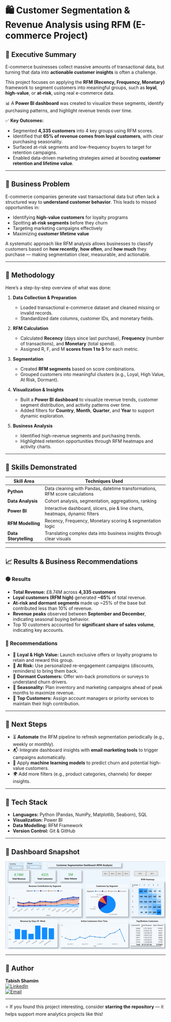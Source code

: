 # 🛍️ Customer Segmentation & Revenue Analysis using RFM (E-commerce Project)

## 📝 Executive Summary
E-commerce businesses collect massive amounts of transactional data, but turning that data into **actionable customer insights** is often a challenge.  

This project focuses on applying the **RFM (Recency, Frequency, Monetary)** framework to segment customers into meaningful groups, such as **loyal**, **high-value**, or **at-risk**, using real e-commerce data.  

📊 A **Power BI dashboard** was created to visualize these segments, identify purchasing patterns, and highlight revenue trends over time.  

✅ **Key Outcomes:**  
- Segmented **4,335 customers** into 4 key groups using RFM scores.  
- Identified that **65% of revenue comes from loyal customers**, with clear purchasing seasonality.  
- Surfaced at-risk segments and low-frequency buyers to target for retention campaigns.  
- Enabled data-driven marketing strategies aimed at boosting **customer retention and lifetime value**.

---

## 💼 Business Problem
E-commerce companies generate vast transactional data but often lack a structured way to **understand customer behavior**. This leads to missed opportunities in:  
- Identifying **high-value customers** for loyalty programs  
- Spotting **at-risk segments** before they churn  
- Targeting marketing campaigns effectively  
- Maximizing **customer lifetime value**  

A systematic approach like RFM analysis allows businesses to classify customers based on **how recently**, **how often**, and **how much** they purchase — making segmentation clear, measurable, and actionable.

---

## 🧭 Methodology
Here’s a step-by-step overview of what was done:

1. **Data Collection & Preparation**  
   - Loaded transactional e-commerce dataset and cleaned missing or invalid records.  
   - Standardized date columns, customer IDs, and monetary fields.

2. **RFM Calculation**  
   - Calculated **Recency** (days since last purchase), **Frequency** (number of transactions), and **Monetary** (total spend).  
   - Assigned R, F, and M **scores from 1 to 5** for each metric.

3. **Segmentation**  
   - Created **RFM segments** based on score combinations.  
   - Grouped customers into meaningful clusters (e.g., Loyal, High Value, At Risk, Dormant).

4. **Visualization & Insights**  
   - Built a **Power BI dashboard** to visualize revenue trends, customer segment distribution, and activity patterns over time.  
   - Added filters for **Country**, **Month**, **Quarter**, and **Year** to support dynamic exploration.

5. **Business Analysis**  
   - Identified high-revenue segments and purchasing trends.  
   - Highlighted retention opportunities through RFM heatmaps and activity charts.

---

## 🧠 Skills Demonstrated

| Skill Area        | Techniques Used |
|--------------------|-----------------|
| **Python**         | Data cleaning with Pandas, datetime transformations, RFM score calculations |
| **Data Analysis**  | Cohort analysis, segmentation, aggregations, ranking |
| **Power BI**       | Interactive dashboard, slicers, pie & line charts, heatmaps, dynamic filters |
| **RFM Modelling**  | Recency, Frequency, Monetary scoring & segmentation logic |
| **Data Storytelling** | Translating complex data into business insights through clear visuals |

---

## 📈 Results & Business Recommendations

### 🟢 **Results**
- **Total Revenue:** £8.74M across **4,335 customers**  
- **Loyal customers (RFM high)** generated **~65%** of total revenue.  
- **At-risk and dormant segments** made up ~25% of the base but contributed less than 10% of revenue.  
- **Revenue peaks** observed between **September and December**, indicating seasonal buying behavior.  
- Top 10 customers accounted for **significant share of sales volume**, indicating key accounts.

### 🧭 **Recommendations**
- 🎯 **Loyal & High Value:** Launch exclusive offers or loyalty programs to retain and reward this group.  
- 📨 **At Risk:** Use personalized re-engagement campaigns (discounts, reminders) to bring them back.  
- 🛒 **Dormant Customers:** Offer win-back promotions or surveys to understand churn drivers.  
- 📆 **Seasonality:** Plan inventory and marketing campaigns ahead of peak months to maximize revenue.  
- 👤 **Top Customers:** Assign account managers or priority services to maintain their high contribution.

---

## 🚀 Next Steps
- ⏳ **Automate** the RFM pipeline to refresh segmentation periodically (e.g., weekly or monthly).  
- 📬 Integrate dashboard insights with **email marketing tools** to trigger campaigns automatically.  
- 🤖 Apply **machine learning models** to predict churn and potential high-value customers.  
- 🌍 Add more filters (e.g., product categories, channels) for deeper insights.

---

## 🧰 Tech Stack
- **Languages:** Python (Pandas, NumPy, Matplotlib, Seaborn), SQL  
- **Visualization:** Power BI  
- **Data Modelling:** RFM Framework  
- **Version Control:** Git & GitHub

---

## 📌 Dashboard Snapshot
![RFM Dashboard](./RFM%20Dashboard.png)

---

## 👤 Author
**Tabish Shamim**  
[![LinkedIn](https://img.shields.io/badge/LinkedIn-Connect-blue?style=flat-square&logo=linkedin)](https://www.linkedin.com/in/tabish-shamim-2818h)  
[![Email](https://img.shields.io/badge/Email-Contact-red?style=flat-square&logo=gmail)](mailto:tabishshamim94@gmail.com)

---

⭐ If you found this project interesting, consider **starring the repository** — it helps support more analytics projects like this!


